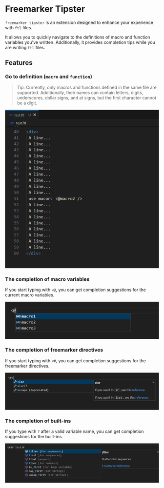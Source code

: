 # Freemarker Tipster

`freemarker tipster` is an extension designed to enhance your experience with `ftl` files.

It allows you to quickly navigate to the definitions of macro and function variables you've written. Additionally, it provides completion tips while you are writing `ftl` files.

## Features

### Go to definition (`macro` and `function`)

> Tip: Currently, only macros and functions defined in the same file are supported. Additionally, their names can contain letters, digits, underscores, dollar signs, and at signs, but the first character cannot be a digit.

![go to definition](assets/images/goToDefinition.gif)

### The completion of macro variables

If you start typing with `<@`, you can get completion suggestions for the current macro variables.

![macro completion](assets/images/macroCompletion.png)

### The completion of freemarker directives

If you start typing with `<#`, you can get completion suggestions for the freemarker directives.

![directives completion](assets/images/directivesCompletion.png)

### The completion of built-ins

If you type with `?` after a valid variable name, you can get completion suggestions for the built-ins.

![built-ins completion](assets/images//builtInsCompletion.png)
